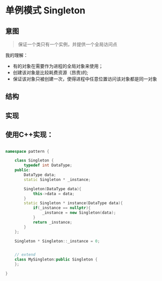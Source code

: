 # 单例模式 Singleton

## 意图

>保证一个类只有一个实例，并提供一个全局访问点

我的理解：
- 有的对象在需要作为进程的全局对象来使用；
- 创建该对象是比较耗费资源（昂贵)的;
- 保证该对象只被创建一次，使得进程中任意位置访问该对象都是同一对象

## 结构
## 实现
使用C++实现：
---------------
```c++

namespace pattern {

    class Singleton {
        typedef int DataType;
    public:
        DataType data;
        static Singleton * _instance;

        Singleton(DataType data){
            this->data = data;
        }
        static Singleton * instance(DataType data){
            if(_instance == nullptr){
                _instance = new Singleton(data);
            }
            return _instance;
        }
    };

    Singleton * Singleton::_instance = 0;


    // extend
    class MySingleton:public Singleton {
    };

}
```
